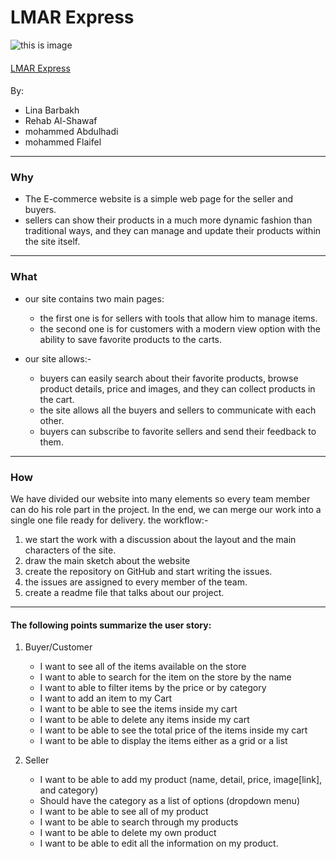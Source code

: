  # LMAR Express #

![this is image](https://lh3.googleusercontent.com/proxy/ahdsA3ndjIR0Q7D8gZ4iSFXHZZUsQPU6Gokvs0mgyAqKO--M2nhVWqbAv0tJ37W81by4J9zBmfmIWXaK3_mJ04HxkzBwtGmv9U_bE3O9NMPguOk2eJPljDU7xtQlcEpBIw)
</br>

####

[LMAR Express](https://gsg-g8.github.io/LMAR_Express/)

####

By:

- Lina Barbakh
- Rehab Al-Shawaf
- mohammed Abdulhadi
- mohammed Flaifel
  <br/>

---

### Why

- The E-commerce website is a simple web page for the seller and buyers.
- sellers can show their products in a much more dynamic fashion than traditional ways, and they can manage and update their products within the site itself.

---

### What

- our site contains two main pages:
  - the first one is for sellers with tools that allow him to manage items.
  - the second one is for customers with a modern view option with the ability to save favorite products to the carts.
- our site allows:-
  - buyers can easily search about their favorite products, browse product details, price and images, and they can collect products in the cart.

  * the site allows all the buyers and sellers to communicate with each other.
  * buyers can subscribe to favorite sellers and send their feedback to them.

---

### How

We have divided our website into many elements so every team member can do his role part in the project. In the end, we can merge our work into a single one file ready for delivery.
the workflow:-

1. we start the work with a discussion about the layout and the main characters of the site.
2. draw the main sketch about the website
3. create the repository on GitHub and start writing the issues.
4. the issues are assigned to every member of the team.
5. create a readme file that talks about our project.

---

#### The following points summarize the user story:

1. Buyer/Customer

    - I want to see all of the items available on the store
    - I want to able to search for the item on the store by the name
    - I want to able to filter items by the price or by category
    - I want to add an item to my Cart
    - I want to be able to see the items inside my cart
    - I want to be able to delete any items inside my cart
    - I want to be able to see the total price of the items inside my cart
    - I want to be able to display the items either as a grid or a list

2. Seller

    - I want to be able to add my product (name, detail, price, image[link], and category)
    - Should have the category as a list of options (dropdown menu)
    - I want to be able to see all of my product
    - I want to be able to search through my products
    - I want to be able to delete my own product
    - I want to be able to edit all the information on my product.
